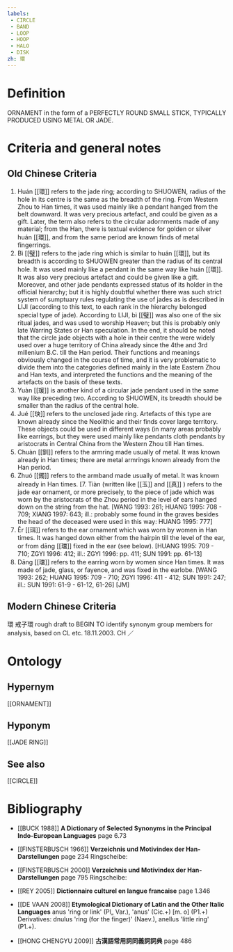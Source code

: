 ```yaml
---
labels: 
 - CIRCLE
 - BAND
 - LOOP
 - HOOP
 - HALO
 - DISK
zh: 環
---
```


# Definition
ORNAMENT in the form of a PERFECTLY ROUND SMALL STICK, TYPICALLY PRODUCED USING METAL OR JADE.
# Criteria and general notes
## Old Chinese Criteria
1. Huán [[環]] refers to the jade ring; according to SHUOWEN, radius of the hole in its centre is the same as the breadth of the ring. From Western Zhou to Han times, it was used mainly like a pendant hanged from the belt downward. It was very precious artefact, and could be given as a gift. Later, the term also refers to the circular adornments made of any material; from the Han, there is textual evidence for golden or silver huán [[環]], and from the same period are known finds of metal fingerrings.
2. Bì [[璧]] refers to the jade ring which is similar to huán [[環]], but its breadth is according to SHUOWEN greater than the radius of its central hole. It was used mainly like a pendant in the same way like huán [[環]]. It was also very precious artefact and could be given like a gift. Moreover, and other jade pendants expressed status of its holder in the official hierarchy; but it is highly doubtful whether there was such strict system of sumptuary rules regulating the use of jades as is described in LIJI (according to this text, to each rank in the hierarchy belonged special type of jade). According to LIJI, bì [[璧]] was also one of the six ritual jades, and was used to worship Heaven; but this is probably only late Warring States or Han speculation. In the end, it should be noted that the circle jade objects with a hole in their centre the were widely used over a huge territory of China already since the 4the and 3rd millenium B.C. till the Han period. Their functions and meanings obviously changed in the course of time, and it is very problematic to divide them into the categories defined mainly in the late Eastern Zhou and Han texts, and interpreted the functions and the meaning of the artefacts on the basis of these texts.
3. Yuàn [[瑗]] is another kind of a circular jade pendant used in the same way like preceding two. According to SHUOWEN, its breadth should be smaller than the radius of the central hole.
4. Jué [[玦]] refers to the unclosed jade ring. Artefacts of this type are known already since the Neolithic and their finds cover large territory. These objects could be used in different ways (in many areas probably like earrings, but they were used mainly like pendants cloth pendants by aristocrats in Central China from the Western Zhou till Han times.
5. Chuàn [[釧]] refers to the armring made usually of metal. It was known already in Han times; there are metal armrings known already from the Han period.
6. Zhuó [[鐲]] refers to the armband made usually of metal. It was known already in Han times.
[7. Tiàn (written like [[玉]] and [[真]] ) refers to the jade ear ornament, or more precisely, to the piece of jade which was worn by the aristocrats of the Zhou period in the level of ears hanged down on the string from the hat. [WANG 1993: 261; HUANG 1995: 708 - 709; XIANG 1997: 643; ill.: probably some found in the graves besides the head of the deceased were used in this way: HUANG 1995: 777]
8. Ěr [[珥]] refers to the ear ornament which was worn by women in Han times. It was hanged down either from the hairpin till the level of the ear, or from dāng [[璫]] fixed in the ear (see below). [HUANG 1995: 709 - 710; ZGYI 1996: 412; ill.: ZGYI 1996: pp. 411; SUN 1991: pp. 61-13]
9. Dāng [[璫]] refers to the earring worn by women since Han times. It was made of jade, glass, or fayence, and was fixed in the earlobe. [WANG 1993: 262; HUANG 1995: 709 - 710; ZGYI 1996: 411 - 412; SUN 1991: 247; ill.: SUN 1991: 61-9 - 61-12, 61-26] [JM]
## Modern Chinese Criteria
環
戒子環
rough draft to BEGIN TO identify synonym group members for analysis, based on CL etc. 18.11.2003. CH ／
# Ontology

## Hypernym
[[ORNAMENT]]
## Hyponym
[[JADE RING]]
## See also
[[CIRCLE]]
# Bibliography
- [[BUCK 1988]]
**A Dictionary of Selected Synonyms in the Principal Indo-European Languages** page 6.73

- [[FINSTERBUSCH 1966]]
**Verzeichnis und Motivindex der Han-Darstellungen** page 234
Ringscheibe:
- [[FINSTERBUSCH 2000]]
**Verzeichnis und Motivindex der Han-Darstellungen** page 795
Ringscheibe:
- [[REY 2005]]
**Dictionnaire culturel en langue francaise** page 1.346

- [[DE VAAN 2008]]
**Etymological Dictionary of Latin and the Other Italic Languages** 
anus 'ring or link' (Pl„ Var.), 'anus' (Cic.+) [m. o] (P1.+)
Derivatives: dnulus 'ring (for the finger)' (Naev.), anellus 'little ring' (P1.+).
- [[HONG CHENGYU 2009]]
**古漢語常用詞同義詞詞典** page 486
